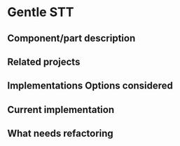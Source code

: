 # Gentle STT

## Component/part description

## Related projects

## Implementations Options considered

## Current implementation

## What needs refactoring

